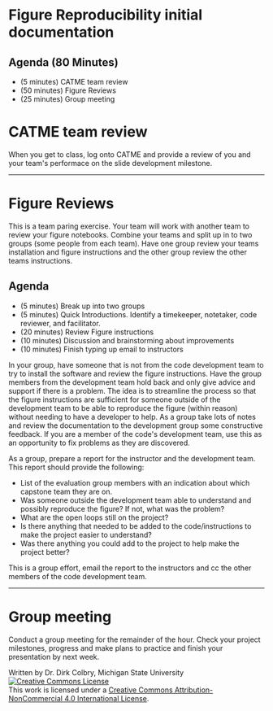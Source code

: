 # Figure Reproducibility initial documentation



## Agenda (80 Minutes)

- (5 minutes) CATME team review
- (50 minutes) Figure Reviews
- (25 minutes) Group meeting

# CATME team review

When you get to class, log onto CATME and provide a review of you and your team's performace on the slide development milestone.

---

# Figure Reviews

This is a team paring exercise.  Your team will work with another team to review your figure notebooks. Combine your teams and split up in to two groups (some people from each team).  Have one group review your teams installation and figure instructions and the other group review the other teams instructions. 

## Agenda

- (5 minutes) Break up into two groups 
- (5 minutes) Quick Introductions. Identify a timekeeper, notetaker, code reviewer, and facilitator.
- (20 minutes) Review Figure instructions
- (10 minutes) Discussion and brainstorming about improvements
- (10 minutes) Finish typing up email to instructors

In your group, have someone that is not from the code development team to try to install the  software and review the figure instructions. Have the group members from the development team hold back and only give advice and support if there is a problem.  The idea is to streamline the process so that the figure instructions are sufficient for someone outside of the development team to be able to reproduce the figure (within reason) without needing to have a developer to help.   As a group take lots of notes and review the documentation to the development group some constructive feedback.  If you are a member of the code's development team, use this as an opportunity to fix problems as they are discovered. 

As a group, prepare a report for the instructor and the development team. This report should provide the following:

- List of the evaluation group members with an indication about which capstone team they are on.
- Was someone outside the development team able to understand and possibly reproduce the figure?  If not, what was the problem?
- What are the open loops still on the project?
- Is there anything that needed to be added to the code/instructions to make the project easier to understand?
- Was there anything you could add to the project to help make the project better?

This is a group effort, email the report to the instructors and cc the other members of the code development team. 

---

# Group meeting

Conduct a group meeting for the remainder of the hour.  Check your project milestones, progress and make plans to practice and finish your presentation by next week. 

Written by Dr. Dirk Colbry, Michigan State University
<a rel="license" href="http://creativecommons.org/licenses/by-nc/4.0/"><img alt="Creative Commons License" style="border-width:0" src="https://i.creativecommons.org/l/by-nc/4.0/88x31.png" /></a><br />This work is licensed under a <a rel="license" href="http://creativecommons.org/licenses/by-nc/4.0/">Creative Commons Attribution-NonCommercial 4.0 International License</a>.
